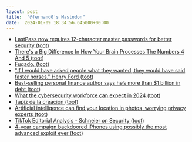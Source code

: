 ```yaml
---
layout: post
title:  "@fernand0's Mastodon"
date:  2024-01-09 18:34:56.645000+00:00
---
```

*  [LastPass now requires 12-character master passwords for better security ](https://www.bleepingcomputer.com/news/security/lastpass-now-requires-12-character-master-passwords-for-better-security) ([toot](https://mastodon.social/@fernand0/111727430640764445))
*  [There's a Big Difference In How Your Brain Processes The Numbers 4 And 5 ](https://www.sciencealert.com/theres-a-big-difference-in-how-your-brain-processes-the-numbers-4-and-) ([toot](https://mastodon.social/@fernand0/111727004936430870))
*  [Fugado. ](https://avecesunafoto.wordpress.com/2024/01/09/fugado) ([toot](https://mastodon.social/@fernand0/111726989654101062))
*  [&quot;If I would have asked people what they wanted, they would have said faster horses.&quot; Henry Ford ](https://mastodon.social/@fernand0/111726863373919894) ([toot](https://mastodon.social/@fernand0/111726863373919894))
*  [Best-selling personal finance author says he’s more than $1 billion in debt ](https://www.marketwatch.com/story/this-best-selling-personal-finance-author-says-hes-racked-up-more-than-1-billion-in-debt-67e8d6b) ([toot](https://mastodon.social/@fernand0/111726651500905699))
*  [What the cybersecurity workforce can expect in 2024 ](https://securityintelligence.com/articles/cybersecurity-workforce-trends-2024) ([toot](https://mastodon.social/@fernand0/111725992692346114))
*  [Tapiz de la creación ](https://www.flickr.com/photos/fernand0/53420131849) ([toot](https://mastodon.social/@fernand0/111725733131892451))
*  [Artificial intelligence can find your location in photos, worrying privacy experts  ](https://www.npr.org/2023/12/19/1219984002/artificial-intelligence-can-find-your-location-in-photos-worrying-privacy-expert) ([toot](https://mastodon.social/@fernand0/111725664307239552))
*  [TikTok Editorial Analysis - Schneier on Security ](https://www.schneier.com/blog/archives/2024/01/tiktok-editorial-analysis.htm) ([toot](https://mastodon.social/@fernand0/111725443055167135))
*  [4-year campaign backdoored iPhones using possibly the most advanced exploit ever ](https://arstechnica.com/security/2023/12/exploit-used-in-mass-iphone-infection-campaign-targeted-secret-hardware-feature) ([toot](https://mastodon.social/@fernand0/111725355187401483))
